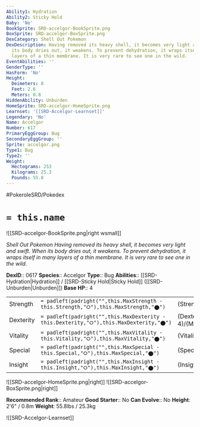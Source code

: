 ```yaml
---
Ability1: Hydration
Ability2: Sticky Hold
Baby: 'No'
BookSprite: SRD-accelgor-BookSprite.png
BoxSprite: SRD-accelgor-BoxSprite.png
DexCategory: Shell Out Pokemon
DexDescription: Having removed its heavy shell, it becomes very light and swift. When
  its body dries out, it weakens. To prevent dehydration, it wraps itself in many
  layers of a thin membrane. It is very rare to see one in the wild.
EventAbilities: ''
GenderType: ''
HasForm: 'No'
Height:
  Deimeters: 8
  Feet: 2.6
  Meters: 0.8
HiddenAbility: Unburden
HomeSprite: SRD-accelgor-HomeSprite.png
Learnset: '[[SRD-Accelgor-Learnset]]'
Legendary: 'No'
Name: Accelgor
Number: 617
PrimaryEggGroup: Bug
SecondaryEggGroup: ''
Sprite: accelgor.png
Type1: Bug
Type2: ''
Weight:
  Hectograms: 253
  Kilograms: 25.3
  Pounds: 55.8
---
```


#PokeroleSRD/Pokedex

# `= this.name`

![[SRD-accelgor-BookSprite.png|right wsmall]]

*Shell Out Pokemon*
*Having removed its heavy shell, it becomes very light and swift. When its body dries out, it weakens. To prevent dehydration, it wraps itself in many layers of a thin membrane. It is very rare to see one in the wild.*

**DexID**:: 0617
**Species**:: Accelgor
**Type**:: Bug
**Abilities**:: [[SRD-Hydration|Hydration]] / [[SRD-Sticky Hold|Sticky Hold]] ([[SRD-Unburden|Unburden]])
**Base HP**:: 4

|           |                                                                                        |                                          |
| --------- | -------------------------------------------------------------------------------------- | ---------------------------------------- |
| Strength  | `= padleft(padright("",this.MaxStrength - this.Strength,"⭘"),this.MaxStrength,"⬤")`    | (Strength::2)/(MaxStrength::5)   |
| Dexterity | `= padleft(padright("",this.MaxDexterity - this.Dexterity,"⭘"),this.MaxDexterity,"⬤")` | (Dexterity:: 4)/(MaxDexterity::8) |
| Vitality  | `= padleft(padright("",this.MaxVitality - this.Vitality,"⭘"),this.MaxVitality,"⬤")`    | (Vitality::1)/(MaxVitality::3)   |
| Special   | `= padleft(padright("",this.MaxSpecial - this.Special,"⭘"),this.MaxSpecial,"⬤")`       | (Special::3)/(MaxSpecial::6)     |
| Insight   | `= padleft(padright("",this.MaxInsight - this.Insight,"⭘"),this.MaxInsight,"⬤")`       | (Insight::2)/(MaxInsight::4)     |

![[SRD-accelgor-HomeSprite.png|right]]
![[SRD-accelgor-BoxSprite.png|right]]

**Recommended Rank**:: Amateur
**Good Starter**:: No
**Can Evolve**:: No
**Height**: 2'6" / 0.8m
**Weight**: 55.8lbs / 25.3kg

![[SRD-Accelgor-Learnset]]